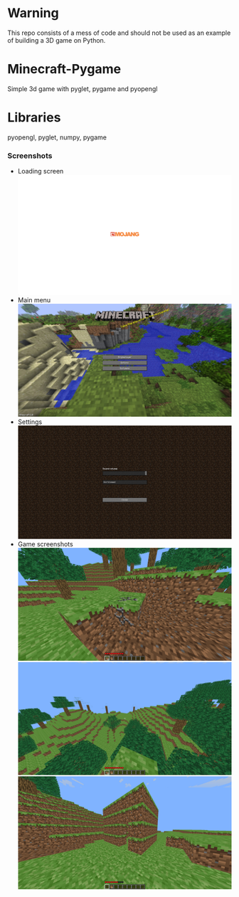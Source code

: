 # Warning
This repo consists of a mess of code and should not be used as an example of building a 3D game on Python.

# Minecraft-Pygame
Simple 3d game with pyglet, pygame and pyopengl

# Libraries
pyopengl, pyglet, numpy, pygame

### Screenshots
* Loading screen
![Screenshot](screenshots/loading_screen.png)
* Main menu
![Screenshot](screenshots/mainmenu.jpg)
* Settings
![Screenshot](screenshots/settings.png)
* Game screenshots
![Screenshot](screenshots/game1.png)
![Screenshot](screenshots/game2.png)
![Screenshot](screenshots/game3.png)
